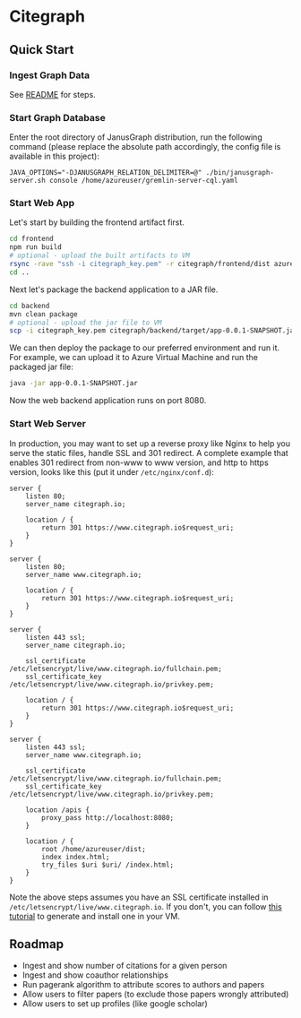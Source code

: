 # Citegraph

## Quick Start

### Ingest Graph Data

See [README](backend/src/main/java/io/citegraph/data/README.md) for steps.

### Start Graph Database

Enter the root directory of JanusGraph distribution, run the following command
(please replace the absolute path accordingly, the config file is available in this
 project):

```
JAVA_OPTIONS="-DJANUSGRAPH_RELATION_DELIMITER=@" ./bin/janusgraph-server.sh console /home/azureuser/gremlin-server-cql.yaml
```

### Start Web App

Let's start by building the frontend artifact first.

```bash
cd frontend
npm run build
# optional - upload the built artifacts to VM
rsync -rave "ssh -i citegraph_key.pem" -r citegraph/frontend/dist azureuser@20.253.223.140:~/
cd ..
```

Next let's package the backend application to a JAR file.

```bash
cd backend
mvn clean package
# optional - upload the jar file to VM
scp -i citegraph_key.pem citegraph/backend/target/app-0.0.1-SNAPSHOT.jar azureuser@20.253.223.140:~/
```

We can then deploy the package to our preferred environment and run
it. For example, we can upload it to Azure Virtual Machine and run the
packaged jar file:

```bash
java -jar app-0.0.1-SNAPSHOT.jar
```

Now the web backend application runs on port 8080.

### Start Web Server

In production, you may want to set up a reverse proxy like Nginx to
help you serve the static files, handle SSL and 301 redirect. A complete
example that enables 301 redirect from non-www to www version, and http to https version,
looks like this (put it under `/etc/nginx/conf.d`):

```nginx
server {
    listen 80;
    server_name citegraph.io;

    location / {
        return 301 https://www.citegraph.io$request_uri;
    }
}

server {
    listen 80;
    server_name www.citegraph.io;

    location / {
        return 301 https://www.citegraph.io$request_uri;
    }
}

server {
    listen 443 ssl;
    server_name citegraph.io;

    ssl_certificate /etc/letsencrypt/live/www.citegraph.io/fullchain.pem;
    ssl_certificate_key /etc/letsencrypt/live/www.citegraph.io/privkey.pem;

    location / {
        return 301 https://www.citegraph.io$request_uri;
    }
}

server {
    listen 443 ssl;
    server_name www.citegraph.io;

    ssl_certificate /etc/letsencrypt/live/www.citegraph.io/fullchain.pem;
    ssl_certificate_key /etc/letsencrypt/live/www.citegraph.io/privkey.pem;

    location /apis {
        proxy_pass http://localhost:8080;
    }

    location / {
        root /home/azureuser/dist;
        index index.html;
        try_files $uri $uri/ /index.html;
    }
}
```

Note the above steps assumes you have an SSL certificate installed in `/etc/letsencrypt/live/www.citegraph.io`.
If you don't, you can follow [this tutorial](https://dzone.com/articles/spring-boot-secured-by-lets-encrypt)
to generate and install one in your VM. 

## Roadmap

- Ingest and show number of citations for a given person
- Ingest and show coauthor relationships
- Run pagerank algorithm to attribute scores to authors and papers
- Allow users to filter papers (to exclude those papers wrongly attributed)
- Allow users to set up profiles (like google scholar)

